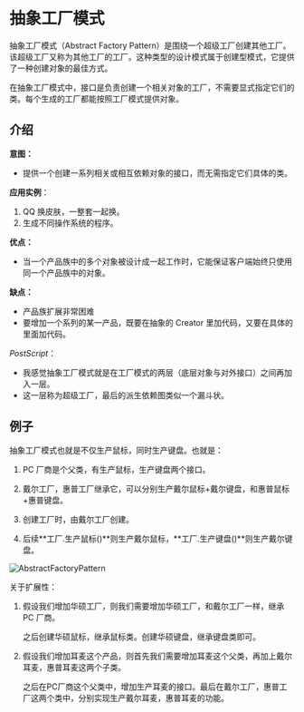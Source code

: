 # 抽象工厂模式

抽象工厂模式（Abstract Factory Pattern）是围绕一个超级工厂创建其他工厂。该超级工厂又称为其他工厂的工厂。这种类型的设计模式属于创建型模式，它提供了一种创建对象的最佳方式。

在抽象工厂模式中，接口是负责创建一个相关对象的工厂，不需要显式指定它们的类。每个生成的工厂都能按照工厂模式提供对象。

## 介绍

**意图：**

- 提供一个创建一系列相关或相互依赖对象的接口，而无需指定它们具体的类。

**应用实例**：

1. QQ 换皮肤，一整套一起换。
2. 生成不同操作系统的程序。

**优点：**

- 当一个产品族中的多个对象被设计成一起工作时，它能保证客户端始终只使用同一个产品族中的对象。

**缺点：**

- 产品族扩展非常困难
- 要增加一个系列的某一产品，既要在抽象的 Creator 里加代码，又要在具体的里面加代码。

*PostScript*：

- 我感觉抽象工厂模式就是在工厂模式的两层（底层对象与对外接口）之间再加入一层。
- 这一层称为超级工厂，最后的派生依赖图类似一个漏斗状。

## 例子

抽象工厂模式也就是不仅生产鼠标，同时生产键盘。也就是：

1. PC 厂商是个父类，有生产鼠标，生产键盘两个接口。

2. 戴尔工厂，惠普工厂继承它，可以分别生产戴尔鼠标+戴尔键盘，和惠普鼠标+惠普键盘。

3. 创建工厂时，由戴尔工厂创建。

4. 后续**工厂.生产鼠标()**则生产戴尔鼠标，**工厂.生产键盘()**则生产戴尔键盘。

![AbstractFactoryPattern](../AbstractFactoryPattern.png)

关于扩展性：

1. 假设我们增加华硕工厂，则我们需要增加华硕工厂，和戴尔工厂一样，继承 PC 厂商。

   之后创建华硕鼠标，继承鼠标类。创建华硕键盘，继承键盘类即可。

2. 假设我们增加耳麦这个产品，则首先我们需要增加耳麦这个父类，再加上戴尔耳麦，惠普耳麦这两个子类。

   之后在PC厂商这个父类中，增加生产耳麦的接口。最后在戴尔工厂，惠普工厂这两个类中，分别实现生产戴尔耳麦，惠普耳麦的功能。

